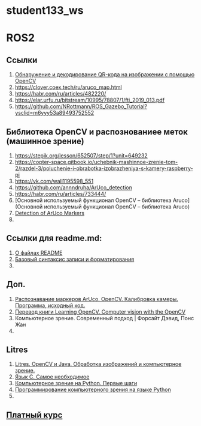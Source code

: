 # student133_ws 

# ROS2
## Ссылки
1. [Обнаружение и декодирование QR-кода на изображении с помощью OpenCV](https://lindevs.com/detect-and-decode-qr-code-in-image-using-opencv)
2. https://clover.coex.tech/ru/aruco_map.html
3. https://habr.com/ru/articles/482220/
4. https://elar.urfu.ru/bitstream/10995/78807/1/fti_2019_013.pdf
5. https://github.com/NRottmann/ROS_Gazebo_Tutorial?ysclid=m6yyy53a89493752552


## Библиотека OpenCV и распознованиее меток (машинное зрение)

1. https://stepik.org/lesson/652507/step/1?unit=649232
2. https://copter-space.gitbook.io/uchebnik-mashinnoe-zrenie-tom-2/razdel-3/poluchenie-i-obrabotka-izobrazheniya-s-kamery-raspberry-pi
3. https://vk.com/wall1195598_551
4. https://github.com/annndruha/ArUco_detection
5. https://habr.com/ru/articles/733444/
6. [Основной используемый функционал OpenCV – библиотека Aruco](Основной используемый функционал OpenCV – библиотека Aruco)
7. [Detection of ArUco Markers ](https://docs.opencv.org/3.4/d5/dae/tutorial_aruco_detection.html)
8. 




## Ссылки для readme.md:
1. [О файлах README](https://docs.github.com/ru/get-started/writing-on-github/getting-started-with-writing-and-formatting-on-github/basic-writing-and-formatting-syntax)
1. [Базовый синтаксис записи и форматирования](https://docs.github.com/ru/repositories/managing-your-repositorys-settings-and-features/customizing-your-repository/about-readmes)
2. 



## Доп.
1. [Распознавание маркеров ArUco. OpenCV. Калибровка камеры. Программа, исходный код.](https://rutube.ru/video/061ade665aa42a61aefaa7a0f01da33c/)
2. [Перевод книги Learning OpenCV. Computer vision with the OpenCV](https://github.com/ant76/TranslateBookLearningOpenCV/blob/master/Chapter1/DownloadingAndInstallingOpenCV.md)
3. Компьютерное зрение. Современный подход | Форсайт Дэвид, Понс Жан
4. 


## Litres
1. [Litres. OpenCV и Java. Обработка изображений и компьютерное зрение.](https://www.litres.ru/book/n-prohorenok/opencv-i-java-obrabotka-izobrazheniy-i-komputernoe-zrenie-39288513/)
2. [Язык C. Самое необходимое](https://www.litres.ru/book/n-prohorenok/yazyk-c-samoe-neobhodimoe-66338166/)
3. [Компьютерное зрение на Python. Первые шаги](https://www.litres.ru/book/eduard-danisovich-shakiryanov/komputernoe-zrenie-na-python-pervye-shagi-63606057/)
4. [Программирование компьютерного зрения на языке Python](https://www.litres.ru/book/erik-solem-yan/programmirovanie-komputernogo-zreniya-na-yazyke-python-22879946/)
5. 

## [Платный курс](https://stepik.org/course/109816/promo)

